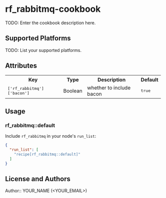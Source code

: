 # rf_rabbitmq-cookbook

TODO: Enter the cookbook description here.

## Supported Platforms

TODO: List your supported platforms.

## Attributes

<table>
  <tr>
    <th>Key</th>
    <th>Type</th>
    <th>Description</th>
    <th>Default</th>
  </tr>
  <tr>
    <td><tt>['rf_rabbitmq']['bacon']</tt></td>
    <td>Boolean</td>
    <td>whether to include bacon</td>
    <td><tt>true</tt></td>
  </tr>
</table>

## Usage

### rf_rabbitmq::default

Include `rf_rabbitmq` in your node's `run_list`:

```json
{
  "run_list": [
    "recipe[rf_rabbitmq::default]"
  ]
}
```

## License and Authors

Author:: YOUR_NAME (<YOUR_EMAIL>)
